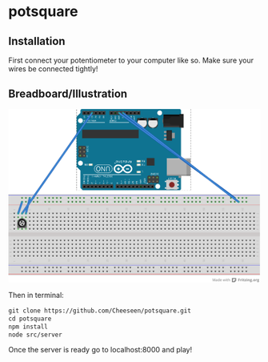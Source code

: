 potsquare
=========

Installation
--------------
First connect your potentiometer to your computer like so. Make sure your wires be connected tightly!

## Breadboard/Illustration

![pot-setup.png](pot-setup.png)

Then in terminal:
```
git clone https://github.com/Cheeseen/potsquare.git
cd potsquare
npm install
node src/server
```

Once the server is ready go to localhost:8000 and play!
    
